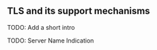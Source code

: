 TLS and its support mechanisms
------------------------------

TODO: Add a short intro

TODO: Server Name Indication
